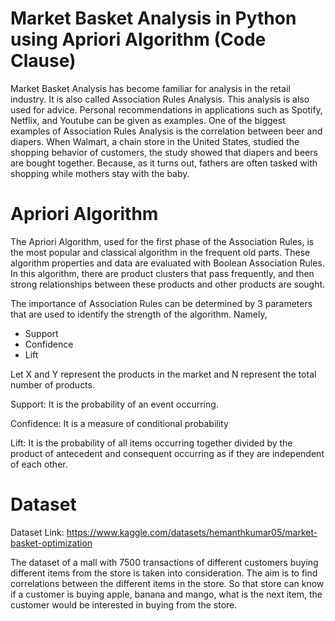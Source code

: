 # Market Basket Analysis in Python using Apriori Algorithm (Code Clause)
Market Basket Analysis has become familiar for analysis in the retail industry. It is also called Association Rules Analysis. This analysis is also used for advice. Personal recommendations in applications such as Spotify, Netflix, and Youtube can be given as examples. One of the biggest examples of Association Rules Analysis is the correlation between beer and diapers. When Walmart, a chain store in the United States, studied the shopping behavior of customers, the study showed that diapers and beers are bought together. Because, as it turns out, fathers are often tasked with shopping while mothers stay with the baby.

# Apriori Algorithm
The Apriori Algorithm, used for the first phase of the Association Rules, is the most popular and classical algorithm in the frequent old parts. These algorithm properties and data are evaluated with Boolean Association Rules. In this algorithm, there are product clusters that pass frequently, and then strong relationships between these products and other products are sought.

The importance of Association Rules can be determined by 3 parameters that are used to identify the strength of the algorithm.
Namely,
* Support
* Confidence
* Lift

Let X and Y represent the products in the market and N represent the total number of products.

Support: It is the probability of an event occurring.

Confidence: It is a measure of conditional probability

Lift: It is the probability of all items occurring together divided by the product of antecedent and consequent occurring as if they are independent of each other.

# Dataset
Dataset Link: https://www.kaggle.com/datasets/hemanthkumar05/market-basket-optimization

The dataset of a mall with 7500 transactions of different customers buying different items from the store is taken into consideration. The aim is to find correlations between the different items in the store. So that store can know if a customer is buying apple, banana and mango, what is the next item, the customer would be interested in buying from the store.
